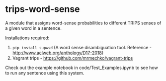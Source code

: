 # trips-word-sense
A module that assigns word-sense probabilities to different TRIPS senses of a given word in a sentence. 

Installations required:
1. `pip install supwsd` (A word sense disambiguation tool. Reference - http://www.aclweb.org/anthology/D17-2018)
2. Vagrant trips - https://github.com/mrmechko/vagrant-trips

Check out the example notebook in code/Test_Examples.ipynb to see how to run any sentence using this system.
